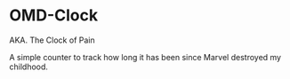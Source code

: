 # OMD-Clock

AKA. The Clock of Pain

A simple counter to track how long it has been since Marvel destroyed my childhood.
